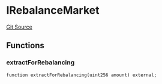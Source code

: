 # IRebalanceMarket
[Git Source](https://github.com/malda-protocol/malda-lending/blob/157d7bccdcadcb7388d89b00ec47106a82e67e78/src\interfaces\IRebalancer.sol)


## Functions
### extractForRebalancing


```solidity
function extractForRebalancing(uint256 amount) external;
```


